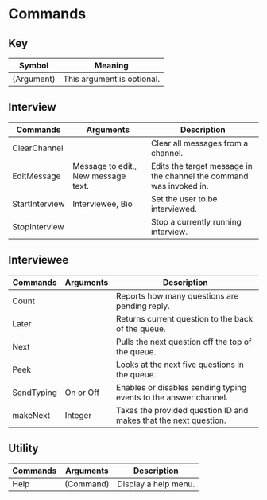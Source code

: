 # Commands

## Key
| Symbol     | Meaning                    |
| ---------- | -------------------------- |
| (Argument) | This argument is optional. |

## Interview
| Commands       | Arguments                           | Description                                                         |
| -------------- | ----------------------------------- | ------------------------------------------------------------------- |
| ClearChannel   | <none>                              | Clear all messages from a channel.                                  |
| EditMessage    | Message to edit., New message text. | Edits the target message in the channel the command was invoked in. |
| StartInterview | Interviewee, Bio                    | Set the user to be interviewed.                                     |
| StopInterview  | <none>                              | Stop a currently running interview.                                 |

## Interviewee
| Commands   | Arguments | Description                                                      |
| ---------- | --------- | ---------------------------------------------------------------- |
| Count      | <none>    | Reports how many questions are pending reply.                    |
| Later      | <none>    | Returns current question to the back of the queue.               |
| Next       | <none>    | Pulls the next question off the top of the queue.                |
| Peek       | <none>    | Looks at the next five questions in the queue.                   |
| SendTyping | On or Off | Enables or disables sending typing events to the answer channel. |
| makeNext   | Integer   | Takes the provided question ID and makes that the next question. |

## Utility
| Commands | Arguments | Description          |
| -------- | --------- | -------------------- |
| Help     | (Command) | Display a help menu. |

